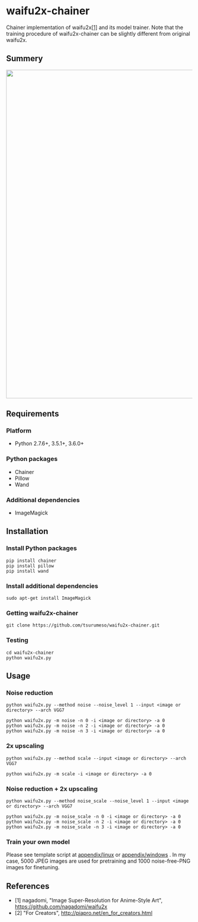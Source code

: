 # waifu2x-chainer

Chainer implementation of waifu2x[[1]](https://github.com/nagadomi/waifu2x) and its model trainer. Note that the training procedure of waifu2x-chainer can be slightly different from original waifu2x.

## Summery

<img src="https://raw.githubusercontent.com/tsurumeso/waifu2x-chainer/master/images/summery.png" width="886">

## Requirements

### Platform
  - Python 2.7.6+, 3.5.1+, 3.6.0+
  
### Python packages
  - Chainer
  - Pillow
  - Wand
  
### Additional dependencies
  - ImageMagick
  
## Installation

### Install Python packages
```
pip install chainer
pip install pillow
pip install wand
```

### Install additional dependencies
```
sudo apt-get install ImageMagick
```

### Getting waifu2x-chainer
```
git clone https://github.com/tsurumeso/waifu2x-chainer.git
```

### Testing
```
cd waifu2x-chainer
python waifu2x.py
```

## Usage

### Noise reduction
```
python waifu2x.py --method noise --noise_level 1 --input <image or directory> --arch VGG7

python waifu2x.py -m noise -n 0 -i <image or directory> -a 0
python waifu2x.py -m noise -n 2 -i <image or directory> -a 0
python waifu2x.py -m noise -n 3 -i <image or directory> -a 0
```

### 2x upscaling
```
python waifu2x.py --method scale --input <image or directory> --arch VGG7

python waifu2x.py -m scale -i <image or directory> -a 0
```

### Noise reduction + 2x upscaling
```
python waifu2x.py --method noise_scale --noise_level 1 --input <image or directory> --arch VGG7

python waifu2x.py -m noise_scale -n 0 -i <image or directory> -a 0
python waifu2x.py -m noise_scale -n 2 -i <image or directory> -a 0
python waifu2x.py -m noise_scale -n 3 -i <image or directory> -a 0
```

### Train your own model

Please see template script at
<a href="https://github.com/tsurumeso/waifu2x-chainer/tree/master/appendix/linux">appendix/linux</a>
or
<a href="https://github.com/tsurumeso/waifu2x-chainer/tree/master/appendix/windows">appendix/windows</a>
. In my case, 5000 JPEG images are used for pretraining and 1000 noise-free-PNG images for finetuning.

## References

- [1] nagadomi, "Image Super-Resolution for Anime-Style Art", https://github.com/nagadomi/waifu2x
- [2] "For Creators", http://piapro.net/en_for_creators.html
